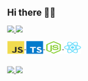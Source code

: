 ## Hi there 👋😎

<div>
    <a = href="https://github.com/Jose-Vitor-Quadrado">
    <img height="150em" src="https://github-readme-stats.vercel.app/api?username=Jose-Vitor-Quadrado&show_icons=true&theme=radical&include_all_commits=true&count_private=true"/>
    <img height="150em" src="https://github-readme-stats.vercel.app/api/top-langs/?username=Jose-Vitor-Quadrado&layout=compact&langs_count=7&theme=radical"/>
    
</div> 
<div style="display: inline_block"><br>
    <img align="center" alt="Jvq-JS" height="30" width="40" src="https://raw.githubusercontent.com/devicons/devicon/master/icons/javascript/javascript-original.svg"/>
    <img align="center" alt="Jvq-TS" height="30" width="40" src="https://raw.githubusercontent.com/devicons/devicon/master/icons/typescript/typescript-original.svg"/>
    <img align="center" alt="Jvq-NodeJS" height="30" width="40" src="https://raw.githubusercontent.com/devicons/devicon/master/icons/nodejs/nodejs-original.svg"/>
    <img align="center" alt="Jvq-ReactJS" height="30" width="40" src="https://raw.githubusercontent.com/devicons/devicon/master/icons/react/react-original.svg"/>
</div>
    
##

<div>
    <a href="mailto:josevitorquadrado@gmail.com" target="_blank">
        <img src="https://img.shields.io/badge/-Gmail-%23333?style=for-the-badge&logo=gmail&logoColor=white">
    </a>
    <a href="https://www.linkedin.com/in/jose-vitor-quadrado/" target="_blank">
        <img src="https://img.shields.io/badge/-LinkedIn-%230077B5?style=for-the-badge&logo=linkedin&logoColor=white">
    </a>
</div>
